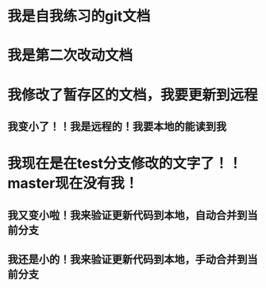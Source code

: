 # 我是自我练习的git文档

# 我是第二次改动文档

# 我修改了暂存区的文档，我要更新到远程

## 我变小了！！我是远程的！我要本地的能读到我


# 我现在是在test分支修改的文字了！！master现在没有我！


## 我又变小啦！我来验证更新代码到本地，自动合并到当前分支

## 我还是小的！我来验证更新代码到本地，手动合并到当前分支
